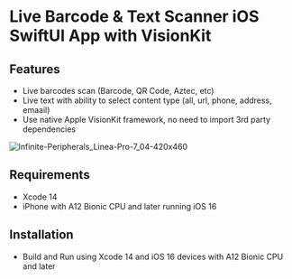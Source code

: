 # Live Barcode & Text Scanner iOS SwiftUI App with VisionKit


## Features
- Live barcodes scan (Barcode, QR Code, Aztec, etc)
- Live text with ability to select content type (all, url, phone, address, emaail) 
- Use native Apple VisionKit framework, no need to import 3rd party dependencies
 

 

![Infinite-Peripherals_Linea-Pro-7_04-420x460](https://github.com/ashish-augustine/iOS-BarcodeTextScannerSwiftUI/assets/2153396/1c126fd3-b6a8-4ee9-a219-bff6b308f912)


## Requirements
- Xcode 14
- iPhone with A12 Bionic CPU and later running iOS 16 

## Installation
- Build and Run using Xcode 14 and iOS 16 devices with A12 Bionic CPU and later
